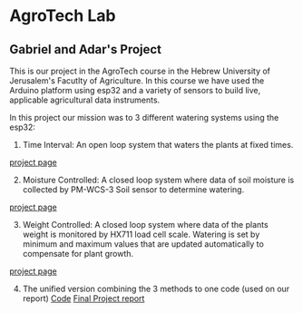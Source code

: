 # AgroTech Lab 

## Gabriel and Adar's Project

This is our project in the AgroTech course in the Hebrew University of Jerusalem's Facutlty of Agriculture.
In this course we have used the Arduino platform using esp32 and a variety of sensors to build live, applicable agricultural data instruments. 

In this project our mission was to 3 different watering systems using the esp32:
1. Time Interval:
An open loop system that waters the plants at fixed times.

[project page](https://github.com/adarsul/2021-AgroTech-Project/tree/main/Moisture%20Controlled)

2. Moisture Controlled:
A closed loop system where data of soil moisture is collected by PM-WCS-3 Soil sensor to determine watering.

[project page](https://github.com/adarsul/2021-AgroTech-Project/tree/main/Moisture%20Controlled)

3. Weight Controlled:
A closed loop system where data of the plants weight is monitored by HX711 load cell scale. Watering is set by minimum and maximum values that are updated automatically to compensate for plant growth.

[project page](https://github.com/adarsul/2021-AgroTech-Project/tree/main/Scale_Irrigation)

4. The unified version combining the 3 methods to one code (used on our report)
[Code](https://github.com/adarsul/2021-AgroTech-Project/blob/main/Report/Unified_Upload.ino)
[Final Project report](https://github.com/adarsul/2021-AgroTech-Project/blob/main/Report/Sensor%20Based%20Irrigation%20with%20ESP32%20-%20report.ipynb)
